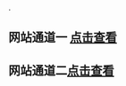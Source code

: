 .



## 网站通道一 <a rel="nofollow noopener" href="https://377255.cc/" target="_blank">点击查看</a>
## 网站通道二<a rel="nofollow noopener" href="https://377255.cc/hostwinds/" target="_blank">点击查看</a>
